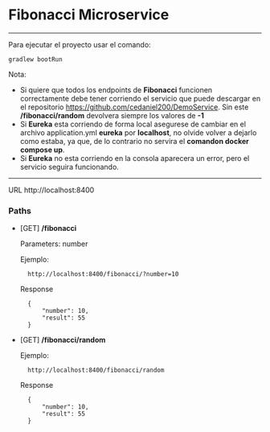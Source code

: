 # Fibonacci Microservice
_________________________

Para ejecutar el proyecto usar el comando:

    gradlew bootRun

Nota:
* Si quiere que todos los endpoints de **Fibonacci** funcionen correctamente debe tener corriendo el servicio que puede descargar
  en el repositorio https://github.com/cedaniel200/DemoService. Sin este **/fibonacci/random** devolvera siempre los valores de **-1**
* Si **Eureka** esta corriendo de forma local asegurese de cambiar en el archivo application.yml **eureka** por **localhost**,
  no olvide volver a dejarlo como estaba, ya que, de lo contrario no servira el **comandon docker compose up**.
* Si **Eureka** no esta corriendo en la consola aparecera un error, pero el servicio seguira funcionando.
______________________

URL http://localhost:8400

### Paths
* [GET] **/fibonacci**

  Parameters:
  number

  Ejemplo:

        http://localhost:8400/fibonacci/?number=10

  Response

        {
            "number": 10,
            "result": 55
        }


* [GET] **/fibonacci/random**

  Ejemplo:

        http://localhost:8400/fibonacci/random

  Response

        {
            "number": 10,
            "result": 55
        }
     
